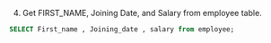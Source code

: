 4. Get FIRST_NAME, Joining Date, and Salary from employee table.

```sql
SELECT First_name , Joining_date , salary from employee;
```